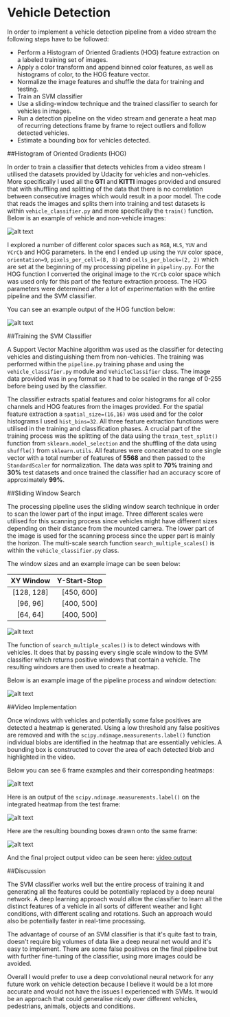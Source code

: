 # Vehicle Detection

In order to implement a vehicle detection pipeline from a video stream the following steps have to be followed:

* Perform a Histogram of Oriented Gradients (HOG) feature extraction on a labeled training set of images.
* Apply a color transform and append binned color features, as well as histograms of color, to the HOG feature vector. 
* Normalize the image features and shuffle the data for training and testing.
* Train an SVM classifier
* Use a sliding-window technique and the trained classifier to search for vehicles in images.
* Run a detection pipeline on the video stream and generate a heat map of recurring detections frame by frame to reject outliers and follow detected vehicles.
* Estimate a bounding box for vehicles detected.

[//]: # (Image References)
[image1]: ./output_images/vehicle_not_vehicle.png
[image2]: ./output_images/HOG_example.png
[image3]: ./output_images/sliding_windows.png
[image4]: ./output_images/sliding_window.png
[image5]: ./output_images/bboxes_and_heat.png
[image6]: ./output_images/labels.png
[image7]: ./output_images/output_bboxes.png
[video1]: ./project_output.mp4

##Histogram of Oriented Gradients (HOG)

In order to train a classifier that detects vehicles from a video stream I utilised the datasets provided by Udacity for vehicles and non-vehicles. More specifically I used all the **GTI** and **KITTI** images provided and ensured that with shuffling and splitting of the data that there is no correlation between consecutive images which would result in a poor model. The code that reads the images and splits them into training and test datasets is within `vehicle_classifier.py` and more specifically the `train()` function. Below is an example of vehicle and non-vehicle images:

![alt text][image1]

I explored a number of different color spaces such as `RGB`, `HLS`, `YUV` and `YCrCb` and HOG parameters. In the end I ended up using the `YUV` color space, `orientation=9`, `pixels_per_cell=(8, 8)` and `cells_per_block=(2, 2)` which are set at the beginning of my processing pipeline in `pipeliny.py`. For the HOG function I converted the original image to the `YCrCb` color space which was used only for this part of the feature extraction process. The HOG parameters were determined after a lot of experimentation with the entire pipeline and the SVM classifier.

You can see an example output of the HOG function below:

![alt text][image2]

##Training the SVM Classifier

A Support Vector Machine algorithm was used as the classifier for detecting vehicles and distinguishing them from non-vehicles. The training was performed within the `pipeline.py` training phase and using the `vehicle_classifier.py` module and `VehicleClassifier` class. The image data provided was in `png` format so it had to be scaled in the range of 0-255 before being used by the classifier. 

The classifier extracts spatial features and color histograms for all color channels and HOG features from the images provided. For the spatial feature extraction a `spatial_size=(16,16)` was used and for the color histograms I used `hist_bins=32`. All three feature extraction functions were utilised in the training and classification phases. A crucial part of the training process was the splitting of the data using the `train_test_split()` function from `sklearn.model_selection` and the shuffling of the data using `shuffle()` from `sklearn.utils`. All features were concatenated to one single vector with a total number of features of **5568** and then passed to the `StandardScaler` for normalization. The data was split to **70%** training and **30%** test datasets and once trained the classifier had an accuracy score of approximately **99%**. 

##Sliding Window Search

The processing pipeline uses the sliding window search technique in order to scan the lower part of the input image. Three different scales were utilised for this scanning process since vehicles might have different sizes depending on their distance from the mounted camera. The lower part of the image is used for the scanning process since the upper part is mainly the horizon. The multi-scale search function `search_multiple_scales()` is within the `vehicle_classifier.py` class.

The window sizes and an example image can be seen below:

| XY Window  | Y-Start-Stop  | 
|:----------:|:-------------:| 
| [128, 128] | [450, 600]    | 
| [96, 96]   | [400, 500]    |
| [64, 64]   | [400, 500]    |

![alt text][image3]

The function of `search_multiple_scales()` is to detect windows with vehicles. It does that by passing every single scale window to the SVM classifier which returns positive windows that contain a vehicle. The resulting windows are then used to create a heatmap. 

Below is an example image of the pipeline process and window detection:

![alt text][image4]

##Video Implementation

Once windows with vehicles and potentially some false positives are detected a heatmap is generated. Using a low threshold any false positives are removed and with the `scipy.ndimage.measurements.label()` function individual blobs are identified in the heatmap that are essentially vehicles. A bounding box is constructed to cover the area of each detected blob and highlighted in the video. 

Below you can see 6 frame examples and their corresponding heatmaps:

![alt text][image5]

Here is an output of the `scipy.ndimage.measurements.label()` on the integrated heatmap from the test frame:

![alt text][image6]

Here are the resulting bounding boxes drawn onto the same frame:

![alt text][image7]

And the final project output video can be seen here: [video output][video1]

##Discussion

The SVM classifier works well but the entire process of training it and generating all the features could be potentially replaced by a deep neural network. A deep learning approach would allow the classifier to learn all the distinct features of a vehicle in all sorts of different weather and light conditions, with different scaling and rotations. Such an approach would also be potentially faster in real-time processing. 

The advantage of course of an SVM classifier is that it's quite fast to train, doesn't require big volumes of data like a deep neural net would and it's easy to implement. There are some false positives on the final pipeline but with further fine-tuning of the classifier, using more images could be avoided.

Overall I would prefer to use a deep convolutional neural network for any future work on vehicle detection because I believe it would be a lot more accurate and would not have the issues I experienced with SVMs. It would be an approach that could generalise nicely over different vehicles, pedestrians, animals, objects and conditions.
